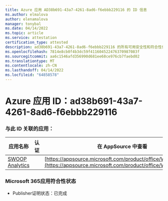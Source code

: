 ```yaml
---
title: Azure 应用 AD38b691-43a7-4261-8ad6-f6ebbb229116 的 ID 信息
ms.author: elmalova
author: elenamalova
manager: tonybal
ms.date: 04/14/2022
ms.topic: article
ms.service: attestation
certification_type: attested
description: ad38b691-43a7-4261-8ad6-f6ebbb229116 的所有可用安全性和符合性信息。
ms.openlocfilehash: 7814e8cb0f4b3dc59f411604522476370987083f
ms.sourcegitcommit: aa6c1546afd356990d681ee68ce976cb7faebd02
ms.translationtype: MT
ms.contentlocale: zh-CN
ms.lasthandoff: 04/14/2022
ms.locfileid: "64858578"
---
```

# <a name="azure-app-id-ad38b691-43a7-4261-8ad6-f6ebbb229116"></a>Azure 应用 ID：ad38b691-43a7-4261-8ad6-f6ebbb229116


### <a name="apps-associated-with-this-id"></a>与此 ID 关联的应用：
| **应用名称** | **认证** | **在 AppSource 中查看** |
|--------------|---------------|-----------------------|
| [SWOOP Analytics](../forward/WA200000877.md) |  | [https://appsource.microsoft.com/product/office/WA200000877](https://appsource.microsoft.com/product/office/WA200000877) |

### <a name="microsoft-365-app-compliance-status"></a>Microsoft 365应用符合性状态
- Publisher证明状态：已完成
